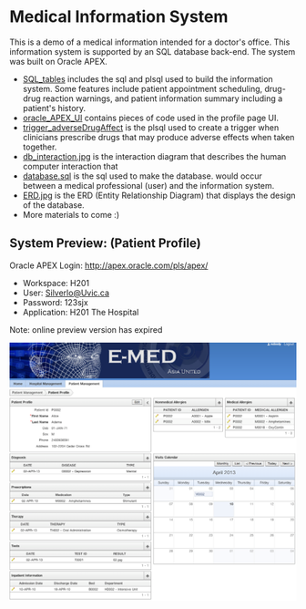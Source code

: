 # Medical Information System

This is a demo of a medical information intended for a doctor's office. This information system is supported by an SQL database back-end. The system was built on Oracle APEX.

+ [SQL_tables](./SQL_tables) includes the sql and plsql used to build the information system. Some features include patient appointment scheduling, drug-drug reaction warnings, and patient information summary including a patient's history.
+ [oracle_APEX_UI](./oracle_APEX_UI) contains pieces of code used in the profile page UI.
+ [trigger_adverseDrugAffect](./trigger_adverseDrugAffect) is the plsql used to create a trigger when clinicians prescribe drugs that may produce adverse effects when taken together.
+ [db_interaction.jpg](./db_interaction.jpg) is the interaction diagram that describes the human computer interaction that
+ [database.sql](./Database.sql) is the sql used to make the database.
 would occur between a medical professional (user) and the information system.
+ [ERD.jpg](./ERD.jpg) is the ERD (Entity Relationship Diagram) that displays the design of the database.
+ More materials to come :)

## System Preview: (Patient Profile)

Oracle APEX Login: http://apex.oracle.com/pls/apex/
 + Workspace: H201
 + User: Silverlo@Uvic.ca
 + Password: 123sjx
 + Application: H201 The Hospital

Note: online preview version has expired

![PP](./patient_profile.png)
